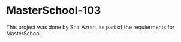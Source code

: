 # MasterSchool-103
This project was done by Snir Azran, as part of the requierments for MasterSchool.

